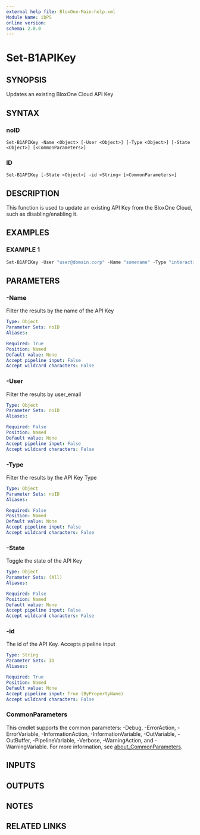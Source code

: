 ```yaml
---
external help file: BloxOne-Main-help.xml
Module Name: ibPS
online version:
schema: 2.0.0
---
```


# Set-B1APIKey

## SYNOPSIS
Updates an existing BloxOne Cloud API Key

## SYNTAX

### noID
```
Set-B1APIKey -Name <Object> [-User <Object>] [-Type <Object>] [-State <Object>] [<CommonParameters>]
```

### ID
```
Set-B1APIKey [-State <Object>] -id <String> [<CommonParameters>]
```

## DESCRIPTION
This function is used to update an existing API Key from the BloxOne Cloud, such as disabling/enabling it.

## EXAMPLES

### EXAMPLE 1
```powershell
Set-B1APIKey -User "user@domain.corp" -Name "somename" -Type "interactive" -State Enabled
```

## PARAMETERS

### -Name
Filter the results by the name of the API Key

```yaml
Type: Object
Parameter Sets: noID
Aliases:

Required: True
Position: Named
Default value: None
Accept pipeline input: False
Accept wildcard characters: False
```

### -User
Filter the results by user_email

```yaml
Type: Object
Parameter Sets: noID
Aliases:

Required: False
Position: Named
Default value: None
Accept pipeline input: False
Accept wildcard characters: False
```

### -Type
Filter the results by the API Key Type

```yaml
Type: Object
Parameter Sets: noID
Aliases:

Required: False
Position: Named
Default value: None
Accept pipeline input: False
Accept wildcard characters: False
```

### -State
Toggle the state of the API Key

```yaml
Type: Object
Parameter Sets: (All)
Aliases:

Required: False
Position: Named
Default value: None
Accept pipeline input: False
Accept wildcard characters: False
```

### -id
The id of the API Key.
Accepts pipeline input

```yaml
Type: String
Parameter Sets: ID
Aliases:

Required: True
Position: Named
Default value: None
Accept pipeline input: True (ByPropertyName)
Accept wildcard characters: False
```

### CommonParameters
This cmdlet supports the common parameters: -Debug, -ErrorAction, -ErrorVariable, -InformationAction, -InformationVariable, -OutVariable, -OutBuffer, -PipelineVariable, -Verbose, -WarningAction, and -WarningVariable. For more information, see [about_CommonParameters](http://go.microsoft.com/fwlink/?LinkID=113216).

## INPUTS

## OUTPUTS

## NOTES

## RELATED LINKS
